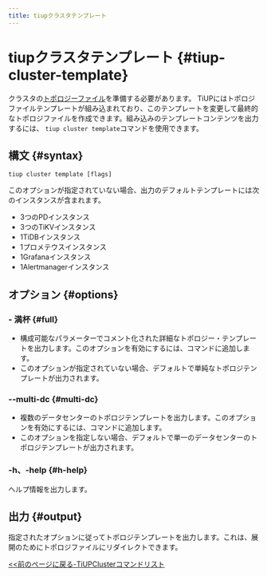 ```yaml
---
title: tiupクラスタテンプレート
---
```


# tiupクラスタテンプレート {#tiup-cluster-template}

クラスタの[トポロジーファイル](/tiup/tiup-cluster-topology-reference.md)を準備する必要があります。 TiUPにはトポロジファイルテンプレートが組み込まれており、このテンプレートを変更して最終的なトポロジファイルを作成できます。組み込みのテンプレートコンテンツを出力するには、 `tiup cluster template`コマンドを使用できます。

## 構文 {#syntax}

```shell
tiup cluster template [flags]
```

このオプションが指定されていない場合、出力のデフォルトテンプレートには次のインスタンスが含まれます。

-   3つのPDインスタンス
-   3つのTiKVインスタンス
-   1TiDBインスタンス
-   1プロメテウスインスタンス
-   1Grafanaインスタンス
-   1Alertmanagerインスタンス

## オプション {#options}

### - 満杯 {#full}

-   構成可能なパラメーターでコメント化された詳細なトポロジー・テンプレートを出力します。このオプションを有効にするには、コマンドに追加します。
-   このオプションが指定されていない場合、デフォルトで単純なトポロジテンプレートが出力されます。

### --multi-dc {#multi-dc}

-   複数のデータセンターのトポロジテンプレートを出力します。このオプションを有効にするには、コマンドに追加します。
-   このオプションを指定しない場合、デフォルトで単一のデータセンターのトポロジテンプレートが出力されます。

### -h、-help {#h-help}

ヘルプ情報を出力します。

## 出力 {#output}

指定されたオプションに従ってトポロジテンプレートを出力します。これは、展開のためにトポロジファイルにリダイレクトできます。

[&lt;&lt;前のページに戻る-TiUPClusterコマンドリスト](/tiup/tiup-component-cluster.md#command-list)
